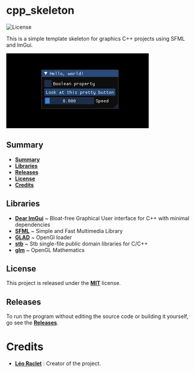 # cpp_skeleton

![License](https://img.shields.io/github/license/leoraclet/cpp_skeleton)

This is a simple template skeleton for graphics C++ projects using SFML and ImGui.

![](shared/misc/cpp_skeleton.png)

## Summary

* **[Summary](#summary)**
* **[Libraries](#libraries)**
* **[Releases](#releases)**
* **[License](#license)**
* **[Credits](#credits)**

## Libraries

- [**Dear ImGui**](https://github.com/ocornut/imgui) ~ Bloat-free Graphical User interface for C++ with minimal dependencies
- [**SFML**](https://github.com/SFML/sfml) ~ Simple and Fast Multimedia Library
- [**GLAD**](https://glad.dav1d.de/) ~ OpenGl loader
- [**stb**](https://github.com/nothings/stb) ~ Stb single-file public domain libraries for C/C++
- [**glm**](https://github.com/g-truc/glm) ~ OpenGL Mathematics

## License

This project is released under the 
[**MIT**](https://github.com/leoraclet/cpp_skeleton/LICENSE)
license.

## Releases

To run the program without editing the source code or building
it yourself, go see the 
[**Releases**](https://github.com/leoraclet/cpp_skeleton/releases).

# Credits

* [**Léo Raclet**](https://github.com/leoraclet) : Creator of the project.